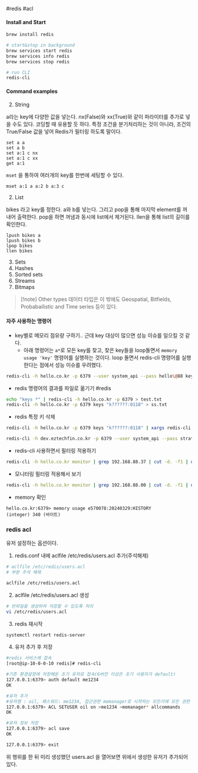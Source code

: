 #redis #acl

#### Install and Start

```sh
brew install redis

# start&stop in background
brew services start redis
brew services info redis
brew services stop redis

# run CLI
redis-cli
```

#### Command examples

2. String

a라는 key에 다양한 값을 넣는다. nx(False)와 xx(True)와 같이 파라미터를 추가로 넣을 수도 있다. 코딩할 때 유용할 듯 하다. 특정 조건을 분기처리하는 것이 아니라, 조건의 True/False 값을 넣어 Redis가 필터링 하도록 말이다.

```
set a a
set a b
set a:1 c nx
set a:1 c xx
get a:1
```

`mset` 을 통하여 여러개의 key를 한번에 세팅할 수 있다.

```
mset a:1 a a:2 b a:3 c
```

2. List

bikes 라고 key를 정한다. a와 b를 넣는다. 그리고 pop을 통해 마지막 element를 꺼내어 출력한다. pop을 하면 꺼냄과 동시에 list에서 제거된다. llen을 통해 list의 길이를 확인한다.

```
lpush bikes a
lpush bikes b
lpop bikes
llen bikes
```

3. Sets
4. Hashes
5. Sorted sets
6. Streams
7. Bitmaps

> [!note] Other types
> 데이터 타입은 이 밖에도 Geospatial, Bitfields, Probabailistic and Time series 등이 있다.

#### 자주 사용하는 명령어

- key별로 메모리 점유량 구하기.. 근데 key 대상이 많으면 성능 이슈를 일으킬 것 같다.
	- 아래 명령어는 `a*`로 모든 key를 찾고, 찾은 key들을 loop돌면서 `memory usage 'key'` 명령어를 실행하는 것이다. loop 돌면서 redis-cli 명령어를 실행한다는 점에서 성능 이슈를 우려했다.

```sh
redis-cli -h hello.co.kr -p 6379 --user system_api --pass hello\@88 keys "a*" | while read key; do echo "$key: $(redis-cli -h hello.co.kr -p 6379 --user system_api --pass hello\@88 memory usage $key)"; done
```

- redis 명령어의 결과를 파일로 옮기기 #redis

```sh
echo "keys *" | redis-cli -h hello.co.kr -p 6379 > test.txt
redis-cli -h hello.co.kr -p 6379 keys "k??????:0118" > ss.txt
```

- redis 특정 키 삭제

```sh
redis-cli -h hello.co.kr -p 6379 keys "k??????:0118" | xargs redis-cli -h hello.co.kr -p 6379 del
```

```sh
redis-cli -h dev.eztechfin.co.kr -p 6379 --user system_api --pass strategy\@88 keys "t*" | xargs redis-cli -h dev.eztechfin.co.kr -p 6379 --user system_api --pass strategy\@88 del
```

- redis-cli 사용하면서 필터링 적용하기

```sh
redis-cli -h hello.co.kr monitor | grep 192.168.88.37 | cut -d. -f1 | uniq -c
```

- 모니터링 필터링 적용해서 보기

```sh
redis-cli -h hello.co.kr monitor | grep 192.168.88.00 | cut -d. -f1 | uniq -c
```

- memory 확인

```
hello.co.kr:6379> memory usage e570078:20240329:HISTORY
(integer) 340 (바이트)
```
### redis acl
유저 설정하는 옵션이다. 

1. redis.conf 내에 aclfile /etc/redis/users.acl 추가(주석해제)

```sh
# aclfile /etc/redis/users.acl
# 부분 주석 해제

aclfile /etc/redis/users.acl
```

2. aclfile /etc/redis/users.acl 생성

```sh
# 빈파일을 생성하여 저장할 수 있도록 처리
vi /etc/redis/users.acl
```

3. redis 재시작

```sh
systemctl restart redis-server
```

4. 유저 추가 후 저장

```sh
#redis 서비스에 접속
[root@ip-10-0-0-10 redis]# redis-cli

#기존 환경설정에 저장해둔 초기 유저로 접속(6버전 이상은 초기 사용자가 default)
127.0.0.1:6379> auth default me1234
OK

#유저 추가 
#유저명 : oil, 패스워드: me1234, 접근권한 memanager로 시작하는 모든키에 모든 권한 부여
127.0.0.1:6379> ACL SETUSER oil on >me1234 ~memanager* allcommands
OK

#유저 정보 저장
127.0.0.1:6379> acl save
OK

127.0.0.1:6379> exit
```

위 행위를 한 뒤 미리 생성했던 users.acl 을 열어보면 위에서 생성한 유저가 추가되어 있다.